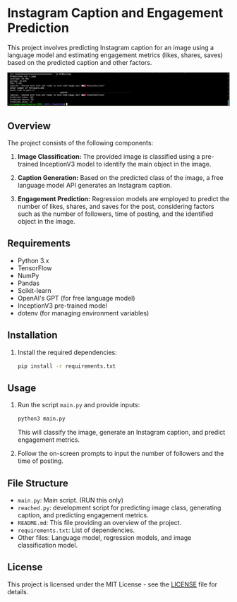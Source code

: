 # Instagram Caption and Engagement Prediction

This project involves predicting Instagram caption for an image using a language model and estimating engagement metrics (likes, shares, saves) based on the predicted caption and other factors.

![Image Description](Q4_output.png)


## Overview

The project consists of the following components:

1. **Image Classification:** The provided image is classified using a pre-trained InceptionV3 model to identify the main object in the image.

2. **Caption Generation:** Based on the predicted class of the image, a free language model API generates an Instagram caption.

3. **Engagement Prediction:** Regression models are employed to predict the number of likes, shares, and saves for the post, considering factors such as the number of followers, time of posting, and the identified object in the image.

## Requirements

- Python 3.x
- TensorFlow
- NumPy
- Pandas
- Scikit-learn
- OpenAI's GPT (for free language model)
- InceptionV3 pre-trained model
- dotenv (for managing environment variables)

## Installation


1. Install the required dependencies:

    ```bash
    pip install -r requirements.txt
    ```


## Usage

1. Run the script `main.py` and provide inputs:

    ```bash
    python3 main.py
    ```

    This will classify the image, generate an Instagram caption, and predict engagement metrics.

2. Follow the on-screen prompts to input the number of followers and the time of posting.

## File Structure

- `main.py`: Main script. (RUN this only)
- `reached.py`: development script for predicting image class, generating caption, and predicting engagement metrics.
- `README.md`: This file providing an overview of the project.
- `requirements.txt`: List of dependencies.
- Other files: Language model, regression models, and image classification model.

## License

This project is licensed under the MIT License - see the [LICENSE](LICENSE) file for details.

